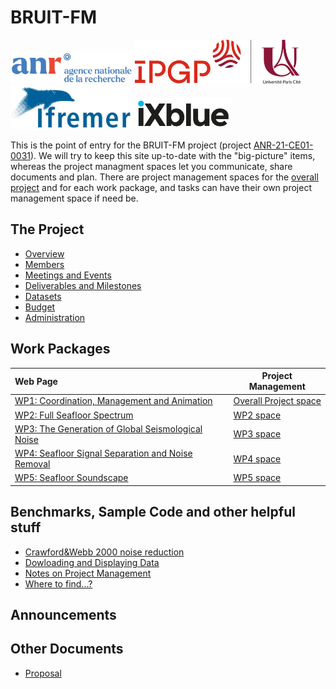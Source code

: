 # BRUIT-FM

<img src="Images/logos/ANR_logo.png" height="50"> <img src="Images/logos/IPGP_UP_mix_RVB.png" height="70"> <img src="Images/logos/Ifremer RVB vBleue.jpg" height="70"> <img src="Images/logos/ixblue-logo-hd.jpg" height="50">

This is the point of entry for the BRUIT-FM project (project [ANR-21-CE01-0031](https://anr.fr/Projet-ANR-21-CE01-0031)).  We will try to keep this site up-to-date with the "big-picture" items, whereas the project managment spaces let you communicate, share documents and plan.  There are project management spaces for the [overall project](https://resana.numerique.gouv.fr/public/perimetre/consulter/121414) and for each work package, and tasks can have their own project management space if need be.

## The Project

- [Overview](overview.md)
- [Members](members.md)
- [Meetings and Events](meetings-events.md)
- [Deliverables and Milestones](deliverables-milestones.md)
- [Datasets](datasets.md)
- [Budget](budget.md)
- [Administration](administration.md)

## Work Packages

| Web Page         | Project Management |
| :--------------- | ---------- |
| [WP1: Coordination, Management and Animation](WP1.md)  | [Overall Project space](https://resana.numerique.gouv.fr/public/perimetre/consulter/121414) |
| [WP2: Full Seafloor Spectrum](WP2.md)  | [WP2 space](https://resana.numerique.gouv.fr/public/perimetre/consulter/158901) |
| [WP3: The Generation of Global Seismological Noise](WP3.md)  | [WP3 space](https://resana.numerique.gouv.fr/public/perimetre/consulter/132788) |
| [WP4: Seafloor Signal Separation and Noise Removal](WP4.md)  | [WP4 space](https://resana.numerique.gouv.fr/public/perimetre/consulter/132795) |
| [WP5: Seafloor Soundscape](WP5.md)  | [WP5 space](https://resana.numerique.gouv.fr/public/perimetre/consulter/121579) |

## Benchmarks, Sample Code and other helpful stuff
- [Crawford&Webb 2000 noise reduction](crawford_noise_reduction.md)
- [Dowloading and Displaying Data](data_download_display.md)
- [Notes on Project Management](project_management.md)
- [Where to find...?](where_to_find.md)

## Announcements

## Other Documents
- [Proposal](Documents/aapg-anr-2021-full_proposal_BRUITFM.pdf)

